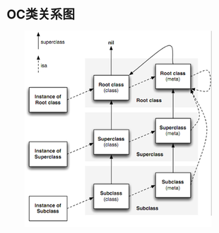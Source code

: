 # OC类关系图

<figure><img src="../../../../.gitbook/assets/image (8) (1).png" alt=""><figcaption></figcaption></figure>
